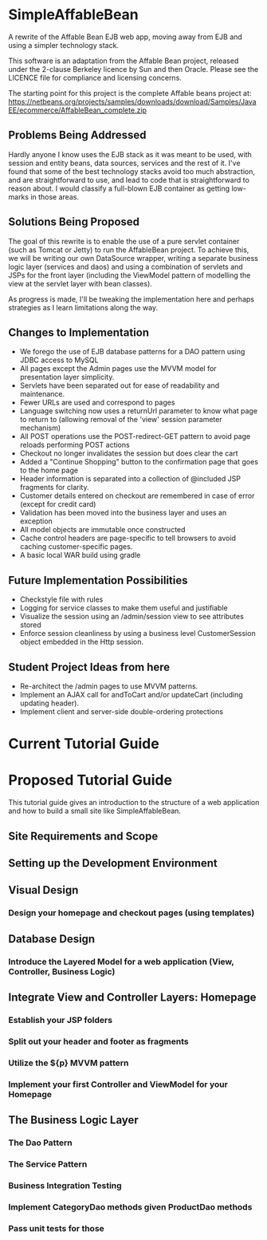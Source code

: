 # SimpleAffableBean
A rewrite of the Affable Bean EJB web app, moving away from EJB and using a simpler technology stack.

This software is an adaptation from the Affable Bean project, released under the 2-clause Berkeley licence by Sun and then Oracle.
Please see the LICENCE file for compliance and licensing concerns.

The starting point for this project is the complete Affable beans project at: https://netbeans.org/projects/samples/downloads/download/Samples/JavaEE/ecommerce/AffableBean_complete.zip

## Problems Being Addressed

Hardly anyone I know uses the EJB stack as it was meant to be used, with session and entity beans, data sources, services and the rest of it.  I've found that some of the best technology stacks avoid too much abstraction, and are straightforward to use, and lead to code that is straightforward to reason about.  I would classify a full-blown EJB container as getting low-marks in those areas.

## Solutions Being Proposed

The goal of this rewrite is to enable the use of a pure servlet container (such as Tomcat or Jetty) to run the AffableBean project.
To achieve this, we will be writing our own DataSource wrapper, writing a separate business logic layer (services and daos) and using a combination of servlets and JSPs for the front layer (including the ViewModel pattern of modelling the view at the servlet layer with bean classes). 

As progress is made, I'll be tweaking the implementation here and perhaps strategies as I learn limitations along the way.

## Changes to Implementation
- We forego the use of EJB database patterns for a DAO pattern using JDBC access to MySQL
- All pages except the Admin pages use the MVVM model for presentation layer simplicity.
- Servlets have been separated out for ease of readability and maintenance. 
- Fewer URLs are used and correspond to pages
- Language switching now uses a returnUrl parameter to know what page to return to (allowing removal of the 'view' session parameter mechanism)
- All POST operations use the POST-redirect-GET pattern to avoid page reloads performing POST actions
- Checkout no longer invalidates the session but does clear the cart
- Added a "Continue Shopping" button to the confirmation page that goes to the home page
- Header information is separated into a collection of @included JSP fragments for clarity.
- Customer details entered on checkout are remembered in case of error (except for credit card)
- Validation has been moved into the business layer and uses an exception
- All model objects are immutable once constructed
- Cache control headers are page-specific to tell browsers to avoid caching customer-specific pages.
- A basic local WAR build using gradle

## Future Implementation Possibilities
- Checkstyle file with rules
- Logging for service classes to make them useful and justifiable
- Visualize the session using an /admin/session view to see attributes stored
- Enforce session cleanliness by using a business level CustomerSession object embedded in the Http session.

## Student Project Ideas from here
- Re-architect the /admin pages to use MVVM patterns.
- Implement an AJAX call for andToCart and/or updateCart (including updating header).
- Implement client and server-side double-ordering protections

# Current Tutorial Guide


# Proposed Tutorial Guide

This tutorial guide gives an introduction to the structure of a web application 
and how to build a small site like SimpleAffableBean.

## Site Requirements and Scope
## Setting up the Development Environment
## Visual Design
### Design your homepage and checkout pages (using templates)
## Database Design
### Introduce the Layered Model for a web application (View, Controller, Business Logic)
## Integrate View and Controller Layers: Homepage
### Establish your JSP folders
### Split out your header and footer as fragments
### Utilize the ${p} MVVM pattern
### Implement your first Controller and ViewModel for your Homepage
## The Business Logic Layer
### The Dao Pattern
### The Service Pattern
### Business Integration Testing
### Implement CategoryDao methods given ProductDao methods
### Pass unit tests for those


